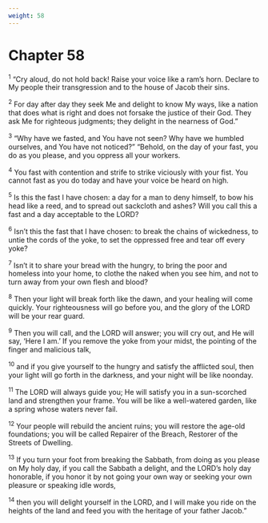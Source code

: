 ```yaml
---
weight: 58
---
```


# Chapter 58

<sup>1</sup> “Cry aloud, do not hold back! Raise your voice like a ram’s horn. Declare to My people their transgression and to the house of Jacob their sins. 

<sup>2</sup> For day after day they seek Me and delight to know My ways, like a nation that does what is right and does not forsake the justice of their God. They ask Me for righteous judgments; they delight in the nearness of God.” 

<sup>3</sup> “Why have we fasted, and You have not seen? Why have we humbled ourselves, and You have not noticed?” “Behold, on the day of your fast, you do as you please, and you oppress all your workers. 

<sup>4</sup> You fast with contention and strife to strike viciously with your fist. You cannot fast as you do today and have your voice be heard on high. 

<sup>5</sup> Is this the fast I have chosen: a day for a man to deny himself, to bow his head like a reed, and to spread out sackcloth and ashes? Will you call this a fast and a day acceptable to the LORD? 

<sup>6</sup> Isn’t this the fast that I have chosen: to break the chains of wickedness, to untie the cords of the yoke, to set the oppressed free and tear off every yoke? 

<sup>7</sup> Isn’t it to share your bread with the hungry, to bring the poor and homeless into your home, to clothe the naked when you see him, and not to turn away from your own flesh and blood? 

<sup>8</sup> Then your light will break forth like the dawn, and your healing will come quickly. Your righteousness will go before you, and the glory of the LORD will be your rear guard. 

<sup>9</sup> Then you will call, and the LORD will answer; you will cry out, and He will say, ‘Here I am.’ If you remove the yoke from your midst, the pointing of the finger and malicious talk, 

<sup>10</sup> and if you give yourself to the hungry and satisfy the afflicted soul, then your light will go forth in the darkness, and your night will be like noonday. 

<sup>11</sup> The LORD will always guide you; He will satisfy you in a sun-scorched land and strengthen your frame. You will be like a well-watered garden, like a spring whose waters never fail. 

<sup>12</sup> Your people will rebuild the ancient ruins; you will restore the age-old foundations; you will be called Repairer of the Breach, Restorer of the Streets of Dwelling. 

<sup>13</sup> If you turn your foot from breaking the Sabbath, from doing as you please on My holy day, if you call the Sabbath a delight, and the LORD’s holy day honorable, if you honor it by not going your own way or seeking your own pleasure or speaking idle words, 

<sup>14</sup> then you will delight yourself in the LORD, and I will make you ride on the heights of the land and feed you with the heritage of your father Jacob.” 



